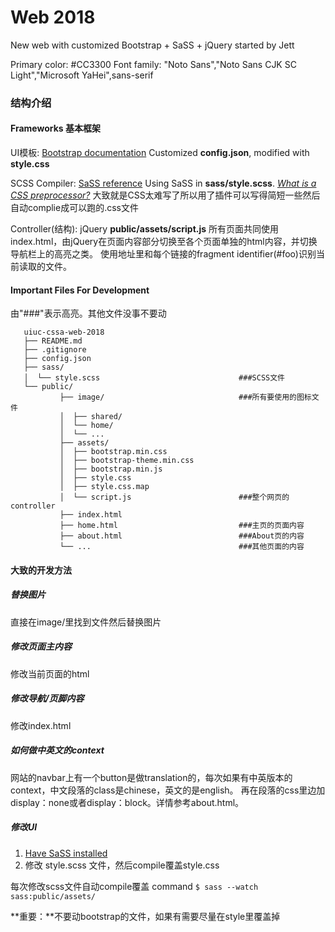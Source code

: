 # Web 2018
New web with customized Bootstrap + SaSS + jQuery started by Jett

Primary color: #CC3300
Font family: "Noto Sans","Noto Sans CJK SC Light","Microsoft YaHei",sans-serif

### 结构介绍
#### Frameworks 基本框架
UI模板: [Bootstrap documentation](http://getbootstrap.com/docs/3.3/css/)
Customized **config.json**, modified with **style.css**

SCSS Compiler: [SaSS reference](http://sass-lang.com/guide)
Using SaSS in **sass/style.scss**. *[What is a CSS preprocessor?](https://learn.shayhowe.com/advanced-html-css/preprocessors/)* 
大致就是CSS太难写了所以用了插件可以写得简短一些然后自动complie成可以跑的.css文件

Controller(结构): jQuery **public/assets/script.js**
所有页面共同使用index.html，由jQuery在页面内容部分切换至各个页面单独的html内容，并切换导航栏上的高亮之类。
使用地址里和每个链接的fragment identifier(#foo)识别当前读取的文件。

#### Important Files For Development
由"###"表示高亮。其他文件没事不要动
 ```
    uiuc-cssa-web-2018
    ├── README.md
    ├── .gitignore
    ├── config.json
    ├── sass/
    │  └── style.scss                               ###SCSS文件
    └── public/
            ├── image/                              ###所有要使用的图标文件
            │  ├── shared/
            │  └── home/
		    │  └── ...
            ├── assets/
            │  ├── bootstrap.min.css
            │  ├── bootstrap-theme.min.css
            │  ├── bootstrap.min.js
            │  ├── style.css
            │  ├── style.css.map
            │  └── script.js                        ###整个网页的controller
            ├── index.html
            ├── home.html                           ###主页的页面内容
            ├── about.html                          ###About页的内容
            └── ...                                 ###其他页面的内容
```

#### 大致的开发方法

##### 替换图片
直接在image/里找到文件然后替换图片

##### 修改页面主内容
修改当前页面的html

##### 修改导航/页脚内容
修改index.html

##### 如何做中英文的context
网站的navbar上有一个button是做translation的，每次如果有中英版本的context，中文段落的class是chinese，英文的是english。
再在段落的css里边加display：none或者display：block。详情参考about.html。
 
##### 修改UI
 1. [Have SaSS installed](http://sass-lang.com/install)
 2. 修改 style.scss 文件，然后compile覆盖style.css

每次修改scss文件自动compile覆盖 command ``$ sass --watch sass:public/assets/ ``
 
 **重要：**不要动bootstrap的文件，如果有需要尽量在style里覆盖掉

